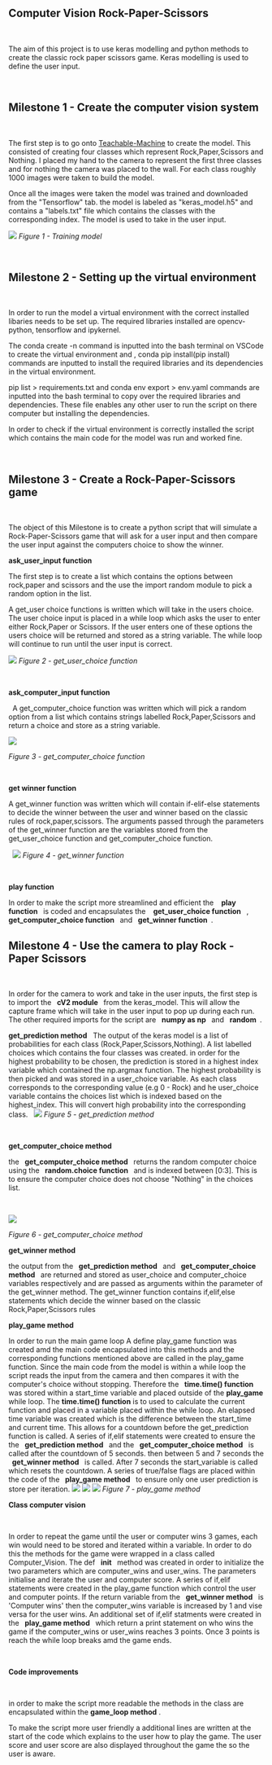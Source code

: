 ## Computer Vision Rock-Paper-Scissors
&nbsp;

The aim of this project is to use keras modelling and python methods
to create the classic rock paper scissors game. Keras modelling is used to define the user input.

&nbsp;

## Milestone 1 - Create the computer vision system 
&nbsp;

The first step is to go onto [Teachable-Machine](https://teachablemachine.withgoogle.com/) to create the model. This consisted of creating four classes which represent Rock,Paper,Scissors and Nothing. I placed my hand to the camera to represent the first three classes and for nothing the camera was placed to the wall. For each class roughly 1000 images were taken to build the model.

Once all the images were taken the model was trained and downloaded from the "Tensorflow" tab. the model is labeled as "keras_model.h5" and contains a "labels.txt" file which contains the classes with the corresponding index. The model is used to take in the user input.

![](Images/Milestone_1.PNG)
*Figure 1 - Training model*

&nbsp;
## Milestone 2 - Setting up the virtual environment
&nbsp;

In order to run the model a virtual environment with the correct installed libaries needs to be set up. The required libraries installed are opencv-python, tensorflow and ipykernel.

The conda create -n command is inputted into the bash terminal on VSCode to create the virtual environment and , conda pip install(pip install) commands are inputted to install the required libraries and its dependencies in the virtual environment.

pip list > requirements.txt and conda env export > env.yaml commands are inputted into the bash terminal to copy over the required libraries and dependencies. These file enables any other user to run the script on there computer but installing the dependencies.

In order to check if the virtual environment is correctly installed the script which contains the  main code for the model was run and worked fine.

&nbsp;

## Milestone 3 - Create a Rock-Paper-Scissors game

&nbsp;

The object of this Milestone is to create a python script that will simulate a Rock-Paper-Scissors game that will ask for a user input and then compare the user input against the computers choice to show the winner.

__ask_user_input function__
&nbsp;

The first step is to create a list which contains the options between rock,paper and scissors and the use the import random module to pick a random option in the list.

A get_user choice functions is written which will take in the users choice. The user choice input is placed in a while loop which asks the user to enter either Rock,Paper or Scissors. If the user enters one of these options the users choice will be returned and stored as a string variable. The while loop will continue to run until the user input is correct.

![](Images/Milestone_3%20-%20User_Input.PNG)
*Figure 2 - get_user_choice function*

&nbsp;

__ask_computer_input function__

&nbsp;
A get_computer_choice function was written which will pick a random option from a list which contains strings labelled Rock,Paper,Scissors and return a choice and store as a string variable.

![](Images/Milestone_3%20-%20computer_choice.PNG)

*Figure 3 - get_computer_choice function*

&nbsp;

__get winner function__

A get_winner function was written which will contain if-elif-else statements to decide the winner between the user and winner based on the classic rules of rock,paper,scissors. The arguments passed through the parameters of the get_winner function are the variables stored from the get_user_choice function and get_computer_choice function.

&nbsp;
![](Images/Milestone_3%20-%20Get_winner.PNG)
*Figure 4 - get_winner function*

&nbsp;

__play function__

In order to make the script more streamlined and efficient the &ensp; __play function__&ensp;  is coded and encapsulates the &ensp; __get_user_choice function__&ensp;  ,&ensp; __get_computer_choice function__&ensp;  and &ensp;__get_winner function__&ensp;.


## Milestone 4 - Use the camera to play  Rock - Paper Scissors

&nbsp;

In order for the camera to work and take in the user inputs, the first step is to import  the &ensp;__cV2 module__&ensp; from the keras_model. This will allow the capture frame which will take in the user input to pop up during each run. The other required imports for the script are  &ensp;__numpy as np__&ensp; and &ensp;__random__&ensp;.

__get_prediction method__
&nbsp;
The output of the keras model is a list of probabilities for each class (Rock,Paper,Scissors,Nothing). A list labelled choices which contains the four classes was created. in order for the highest probability to be chosen, the prediction is stored in a highest index variable which contained the np.argmax function. The highest probability is then picked and was stored in a user_choice variable. As each class corresponds to the corresponding value (e.g 0 - Rock) and he user_choice variable contains the choices list which is indexed based on the highest_index. This will convert high probability into the corresponding class.
&nbsp;
![](Images/Milestone_4%20-%20get_prediction.PNG)
*Figure 5 - get_prediction method*

&nbsp;

__get_computer_choice method__

the &ensp;__get_computer_choice method__&ensp; returns the random computer choice using the &ensp;__random.choice function__&ensp; and is indexed between [0:3]. This is to ensure the computer choice does not choose "Nothing" in the choices list.

&nbsp;

![](Images/Milestone_4%20-%20get_computer_choice.PNG)

*Figure 6 - get_computer_choice method*

__get_winner method__

the output from the &ensp;__get_prediction method__&ensp; and &ensp;__get_computer_choice method__&ensp; are returned and stored as user_choice and computer_choice variables respectively and are passed as arguments within the parameter of the get_winner method. The get_winner function contains if,elif,else statements which decide the winner based on the classic Rock,Paper,Scissors rules 

__play_game method__

In order to run the main game loop A define play_game function was created amd the main code encapsulated into this methods and the corresponding functions mentioned above are called in the play_game function. Since the main code from the model is within a while loop the script reads the input from the camera and then compares it with the computer's choice without stopping. Therefore the &ensp;__time.time() function__&ensp; was stored within a  start_time variable and placed outside of the __play_game__ while loop. The  __time.time() function__ is to used to calculate the current function and placed in a variable  placed within the while loop. An elapsed time variable was created which is the difference between the start_time and current time. This allows for a countdown before the get_prediction function is called. A series of if,elif statements were created to ensure the the &ensp;__get_prediction method__&ensp; and the &ensp;__get_computer_choice method__&ensp; is called after the countdown of 5 seconds. then between 5 and 7 seconds the &ensp;__get_winner method__&ensp; is called. After  7 seconds the start_variable is called  which resets the countdown. A series of true/false flags are placed within the code of the &ensp;__play_game method__&ensp; to ensure only one user prediction is store per iteration.
![](Images/Milestone_4%20-%20play_game_1.PNG)
![](Images/Milestone_4%20-%20play_game_2.PNG)
![](Images/Milestone_4%20-%20play_game_3.PNG)
*Figure 7 - play_game method*

 __Class computer vision__

&nbsp;

In order to repeat the game until the user or computer wins 3 games, each win would need to be stored and iterated within a variable. In order to do this the methods for the game were wrapped in a class called Computer_Vision. The def &ensp;__init__&ensp; method was created in order to initialize the two parameters which are computer_wins and user_wins. The parameters initialise and  iterate the user and computer score. A series of if,elif statements were created in the play_game function which control the user and computer points. If the return variable from the &ensp;__get_winner method__&ensp; is 'Computer wins' then the computer_wins variable is increased by 1 and vise versa for the user wins. An additional set of if,elif statments were created in the &ensp;__play_game method__&ensp; which return a  print statement on who wins the game if the computer_wins or user_wins reaches 3 points. Once 3 points is reach the while loop breaks amd the game ends.

&nbsp;

__Code improvements__

&nbsp;

in order to make the script more readable the methods in the class are encapsulated within the  __game_loop method__ .

To make the script more user friendly a additional lines are written at the start of the code which explains to the user how to play the game. The user score and user score are also displayed throughout the game the so the user is aware. 

